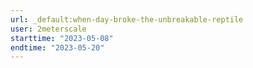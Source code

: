 ```yaml
---
url: _default:when-day-broke-the-unbreakable-reptile
user: 2meterscale
starttime: "2023-05-08"
endtime: "2023-05-20"
---
```

<reserve />